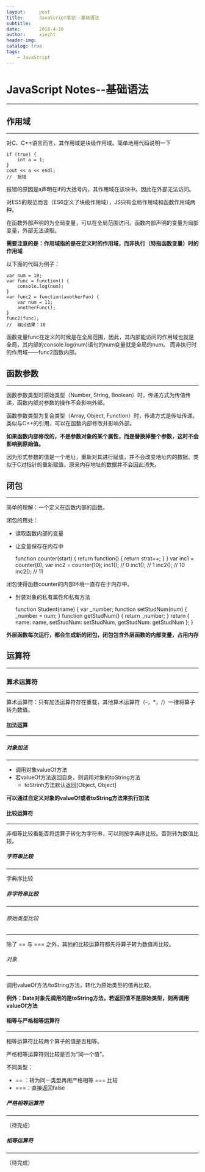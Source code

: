 ```yaml
---
layout:     post
title:      JavaScript笔记--基础语法
subtitle:   
date:       2018-4-10
author:     xiezht
header-img: 
catalog: true
tags: 
    - JavaScript
---
```


# JavaScript Notes--基础语法
***

## 作用域
***
对C、C++语言而言，其作用域是块级作用域。简单地用代码说明一下

	if (true) {
		int a = 1;
	}
	cout << a << endl;
	//  报错

报错的原因是a声明在if的大括号内，其作用域在该块中。因此在外部无法访问。

对ES5的规范而言（ES6定义了块级作用域），JS只有全局作用域和函数作用域两种。

在函数外部声明的为全局变量，可以在全局范围访问。函数内部声明的变量为局部变量，外部无法读取。

**需要注意的是：作用域指的是在定义时的作用域，而非执行（特指函数变量）时的作用域**

以下面的代码为例子：

	var num = 10;
	var func = function() {
		console.log(num);
	}
	var func2 = function(anotherFun) {
		var num = 11;
		anotherFunc();
	}
	func2(func);
	//  输出结果：10

函数变量func在定义的时候是在全局范围，因此，其内部能访问的作用域也就是全局，其内部的console.log(num)语句的num变量就是全局的num。 而非执行时的作用域——func2函数内部。


## 函数参数
***
函数参数类型时原始类型（Number, String, Boolean）时，传递方式为传值传递，函数内部对参数的操作不会影响外部。

函数参数类型为复合类型（Array, Object, Function）时，传递方式是传址传递。类似与C++的引用，可以在函数内部修改并影响外部。

**如果函数内部修改的，不是参数对象的某个属性，而是替换掉整个参数，这时不会影响到原始值。**

因为形式参数的值是一个地址，重新对其进行赋值，并不会改变地址内的数据。类似于C对指针的重新赋值，原来内存地址的数据并不会因此消失。



## 闭包
***
简单的理解：一个定义在函数内部的函数。

闭包的用处：
* 读取函数内部的变量
* 让变量保存在内存中

	function counter(start) {
		return function() {
			return strat++;
		}
	}
	var inc1 = counter(0);
	var inc2 = counter(10);
	inc1(); // 0
	inc1(); // 1
	inc2(); // 10
	inc2(); // 11

闭包使得函数counter的内部环境一直存在于内存中。

* 封装对象的私有属性和私有方法

	function Student(name) {
		var _number;
		function setStudNum(num) {
			_number = num;
		}
		function getStudNum() {
			return _number;
		}
		return {
			name: name,
			setStudNum: setStudNum,
			getStudNum: getStudNum
		};
	}


**外层函数每次运行，都会生成新的闭包，闭包包含外层函数的内部变量，占用内存**



## 运算符
***

### 算术运算符
***
算术运算符：只有加法运算符存在重载，其他算术运算符（-，\*，/）一律将算子转为数值。

#### 加法运算
***

##### 对象加法
***
* 调用对象valueOf方法
* 若valueOf方法返回自身，则调用对象的toString方法
	+ toStrinh方法默认返回[Object, Object]

**可以通过自定义对象的valueOf或者toString方法来执行加法**

#### 比较运算符
***
非相等比较看能否将运算子转化为字符串，可以则按字典序比较。否则转为数值比较。

##### 字符串比较
***
字典序比较

##### 非字符串比较
***

###### 原始类型比较
***
除了 == 与 === 之外，其他的比较运算符都先将算子转为数值再比较。

###### 对象
***
调用valueOf方法/toString方法，转化为原始类型的值再比较。

**例外：Date对象先调用的是toString方法，若返回值不是原始类型，则再调用valueOf方法**


#### 相等与严格相等运算符
***

相等运算符比较两个算子的值是否相等。

严格相等运算符则比较是否为“同一个值”。

不同类型：
* == ：转为同一类型再用严格相等 === 比较
* ===：直接返回false

##### 严格相等运算符
***
（待完成）

##### 相等运算符
***
（待完成）